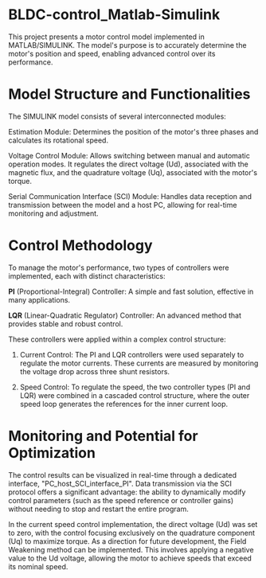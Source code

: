 # BLDC-control_Matlab-Simulink
This project presents a motor control model implemented in MATLAB/SIMULINK. The model's purpose is to accurately determine the motor's position and speed, enabling advanced control over its performance.

# Model Structure and Functionalities
The SIMULINK model consists of several interconnected modules:

Estimation Module: Determines the position of the motor's three phases and calculates its rotational speed.

Voltage Control Module: Allows switching between manual and automatic operation modes. It regulates the direct voltage (Ud), associated with the magnetic flux, and the quadrature voltage (Uq), associated with the motor's torque.

Serial Communication Interface (SCI) Module: Handles data reception and transmission between the model and a host PC, allowing for real-time monitoring and adjustment.

# Control Methodology
To manage the motor's performance, two types of controllers were implemented, each with distinct characteristics:

**PI** (Proportional-Integral) Controller: A simple and fast solution, effective in many applications.

**LQR** (Linear-Quadratic Regulator) Controller: An advanced method that provides stable and robust control.

These controllers were applied within a complex control structure:

1. Current Control: The PI and LQR controllers were used separately to regulate the motor currents. These currents are measured by monitoring the voltage drop across three shunt resistors.

2. Speed Control: To regulate the speed, the two controller types (PI and LQR) were combined in a cascaded control structure, where the outer speed loop generates the references for the inner current loop.

# Monitoring and Potential for Optimization
The control results can be visualized in real-time through a dedicated interface, "PC_host_SCI_interface_PI". Data transmission via the SCI protocol offers a significant advantage: the ability to dynamically modify control parameters (such as the speed reference or controller gains) without needing to stop and restart the entire program.

In the current speed control implementation, the direct voltage (Ud) was set to zero, with the control focusing exclusively on the quadrature component (Uq) to maximize torque. As a direction for future development, the Field Weakening method can be implemented. This involves applying a negative value to the Ud voltage, allowing the motor to achieve speeds that exceed its nominal speed.
